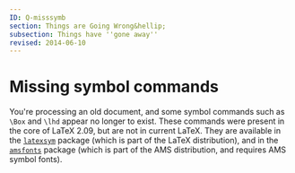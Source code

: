 ```yaml
---
ID: Q-misssymb
section: Things are Going Wrong&hellip;
subsection: Things have ''gone away''
revised: 2014-06-10
---
```

# Missing symbol commands

You're processing an old document, and some symbol commands such as
`\Box` and `\lhd` appear no longer to exist.  These commands were
present in the core of LaTeX 2.09, but are not in current LaTeX.
They are available in the [`latexsym`](https://ctan.org/pkg/latexsym) package (which is part of
the LaTeX distribution), and in the [`amsfonts`](https://ctan.org/pkg/amsfonts) package
(which is part of the AMS distribution, and requires AMS
symbol fonts).

